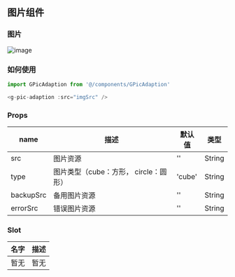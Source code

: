 ## 图片组件

### 图片

![image](./images/GPicAdaption.gif)

### 如何使用

```js
import GPicAdaption from '@/components/GPicAdaption'

<g-pic-adaption :src="imgSrc" />
```

### Props

| name  | 描述 | 默认值      | 类型   |
| ----- | ---- | ----------- | ------ |
| src | 图片资源 | '' | String |
| type | 图片类型（cube：方形， circle：圆形） | 'cube' | String |
| backupSrc | 备用图片资源 | '' | String |
| errorSrc | 错误图片资源 | '' | String |

### Slot

| 名字 | 描述 |
| ---- | ---- |
| 暂无 | 暂无 |
